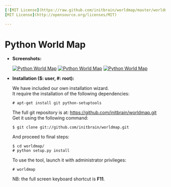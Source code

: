 ```yaml
---
[![MIT License](https://raw.github.com/initbrain/worldmap/master/worldmap/images/logo_mit.png)](http://opensource.org/licenses/MIT)  
[MIT License](http://opensource.org/licenses/MIT)

---
```


Python World Map
=================

*   **Screenshots:**

    [![Python World Map](https://raw.github.com/initbrain/worldmap/master/worldmap/images/screenshot_th.png)](https://raw.github.com/initbrain/worldmap/master/worldmap/images/screenshot.png)
    [![Python World Map](https://raw.github.com/initbrain/worldmap/master/worldmap/images/fast_trace_th.png)](https://raw.github.com/initbrain/worldmap/master/worldmap/images/fast_trace.png)
    [![Python World Map](https://raw.github.com/initbrain/worldmap/master/worldmap/images/traceroute_th.png)](https://raw.github.com/initbrain/worldmap/master/worldmap/images/traceroute.png)


*   **Installation ($: user, #: root):**

    We have included our own installation wizard.  
    It require the installation of the following dependencies:

        # apt-get install git python-setuptools

    The full git repository is at: <https://github.com/initbrain/worldmap.git>  
    Get it using the following command:

        $ git clone git://github.com/initbrain/worldmap.git

    And proceed to final steps:

        $ cd worldmap/
        # python setup.py install

    To use the tool, launch it with administrator privileges:

        # worldmap

    NB: the full screen keyboard shortcut is **F11**.
